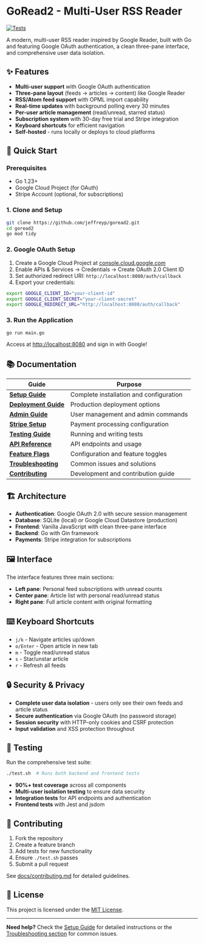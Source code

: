 # GoRead2 - Multi-User RSS Reader

[![Tests](https://github.com/jeffreyp/goread2/actions/workflows/test.yml/badge.svg)](https://github.com/jeffreyp/goread2/actions/workflows/test.yml)

A modern, multi-user RSS reader inspired by Google Reader, built with Go and featuring Google OAuth authentication, a clean three-pane interface, and comprehensive user data isolation.

## ✨ Features

- **Multi-user support** with Google OAuth authentication
- **Three-pane layout** (feeds → articles → content) like Google Reader
- **RSS/Atom feed support** with OPML import capability
- **Real-time updates** with background polling every 30 minutes
- **Per-user article management** (read/unread, starred status)
- **Subscription system** with 30-day free trial and Stripe integration
- **Keyboard shortcuts** for efficient navigation
- **Self-hosted** - runs locally or deploys to cloud platforms

## 🚀 Quick Start

### Prerequisites
- Go 1.23+
- Google Cloud Project (for OAuth)
- Stripe Account (optional, for subscriptions)

### 1. Clone and Setup
```bash
git clone https://github.com/jeffreyp/goread2.git
cd goread2
go mod tidy
```

### 2. Google OAuth Setup
1. Create a Google Cloud Project at [console.cloud.google.com](https://console.cloud.google.com/)
2. Enable APIs & Services → Credentials → Create OAuth 2.0 Client ID
3. Set authorized redirect URI: `http://localhost:8080/auth/callback`
4. Export your credentials:
```bash
export GOOGLE_CLIENT_ID="your-client-id"
export GOOGLE_CLIENT_SECRET="your-client-secret"
export GOOGLE_REDIRECT_URL="http://localhost:8080/auth/callback"
```

### 3. Run the Application
```bash
go run main.go
```

Access at [http://localhost:8080](http://localhost:8080) and sign in with Google!

## 📚 Documentation

| Guide | Purpose |
|-------|---------|
| [**Setup Guide**](docs/setup.md) | Complete installation and configuration |
| [**Deployment Guide**](docs/deployment.md) | Production deployment options |
| [**Admin Guide**](docs/admin.md) | User management and admin commands |
| [**Stripe Setup**](docs/stripe.md) | Payment processing configuration |
| [**Testing Guide**](docs/testing.md) | Running and writing tests |
| [**API Reference**](docs/api.md) | API endpoints and usage |
| [**Feature Flags**](docs/feature-flags.md) | Configuration and feature toggles |
| [**Troubleshooting**](docs/troubleshooting.md) | Common issues and solutions |
| [**Contributing**](docs/contributing.md) | Development and contribution guide |

## 🏗️ Architecture

- **Authentication**: Google OAuth 2.0 with secure session management
- **Database**: SQLite (local) or Google Cloud Datastore (production)
- **Frontend**: Vanilla JavaScript with clean three-pane interface
- **Backend**: Go with Gin framework
- **Payments**: Stripe integration for subscriptions

## 🖼️ Interface

The interface features three main sections:
- **Left pane**: Personal feed subscriptions with unread counts
- **Center pane**: Article list with personal read/unread status  
- **Right pane**: Full article content with original formatting

## ⌨️ Keyboard Shortcuts

- `j/k` - Navigate articles up/down
- `o/Enter` - Open article in new tab
- `m` - Toggle read/unread status
- `s` - Star/unstar article
- `r` - Refresh all feeds

## 🔒 Security & Privacy

- **Complete user data isolation** - users only see their own feeds and article status
- **Secure authentication** via Google OAuth (no password storage)
- **Session security** with HTTP-only cookies and CSRF protection
- **Input validation** and XSS protection throughout

## 🧪 Testing

Run the comprehensive test suite:
```bash
./test.sh  # Runs both backend and frontend tests
```

- **90%+ test coverage** across all components
- **Multi-user isolation testing** to ensure data security
- **Integration tests** for API endpoints and authentication
- **Frontend tests** with Jest and jsdom

## 🤝 Contributing

1. Fork the repository
2. Create a feature branch
3. Add tests for new functionality
4. Ensure `./test.sh` passes
5. Submit a pull request

See [docs/contributing.md](docs/contributing.md) for detailed guidelines.

## 📄 License

This project is licensed under the [MIT License](LICENSE).

---

**Need help?** Check the [Setup Guide](docs/setup.md) for detailed instructions or the [Troubleshooting section](docs/troubleshooting.md) for common issues.